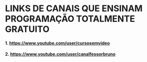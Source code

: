 # LINKS DE CANAIS QUE ENSINAM PROGRAMAÇÃO TOTALMENTE GRATUITO

#### 1. https://www.youtube.com/user/cursosemvideo
#### 2. https://www.youtube.com/user/canalfessorbruno
